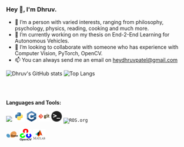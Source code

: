 ### Hey 👋, I'm Dhruv.
- 👀 I’m a person with varied interests, ranging from philosophy, psychology, physics, reading, cooking and much more.
- 🌱 I’m currently working on my thesis on End-2-End Learning for Autonomous Vehicles.
- 💞️ I’m looking to collaborate with someone who has experience with Computer Vision, PyTorch, OpenCV.
- 📫 You can always send me an email on heydhruvpatel@gmail.com

![Dhruv's GitHub
stats](https://github-readme-stats.vercel.app/api?username=dhruvvpatel&layout=compact)
![Top
Langs](https://github-readme-stats.vercel.app/api/top-langs/?username=dhruvvpatel&layout=compact)

<br />
<br />

**Languages and Tools:**
<p>
<code><img height="30" src="https://pytorch.org/assets/images/pytorch-logo.png"></code>
<code><img height="30" src="https://raw.githubusercontent.com/github/explore/80688e429a7d4ef2fca1e82350fe8e3517d3494d/topics/python/python.png"></code>
<code><img height="30" src="https://raw.githubusercontent.com/github/explore/80688e429a7d4ef2fca1e82350fe8e3517d3494d/topics/cpp/cpp.png"></code>
<code><img height="30" src="https://raw.githubusercontent.com/github/explore/80688e429a7d4ef2fca1e82350fe8e3517d3494d/topics/git/git.png"></code>
<code><img height="30" src="https://raw.githubusercontent.com/github/explore/80688e429a7d4ef2fca1e82350fe8e3517d3494d/topics/terminal/terminal.png"></code>
<code><img height="20.8" src="https://www.ros.org/wp-content/uploads/2013/10/rosorg-logo1.png" alt="ROS.org"></code>
</p>
<p>
<code><img height="32.6" src="https://raw.githubusercontent.com/github/explore/80688e429a7d4ef2fca1e82350fe8e3517d3494d/topics/scikit-learn/scikit-learn.png"></code>
<code><img height="32.6" src="https://raw.githubusercontent.com/github/explore/80688e429a7d4ef2fca1e82350fe8e3517d3494d/topics/opencv/opencv.png"></code>
<code><img height="32.6" src="https://raw.githubusercontent.com/github/explore/80688e429a7d4ef2fca1e82350fe8e3517d3494d/topics/matlab/matlab.png"></code>
<code><img height="30" alt="" src="https://pandas.pydata.org/static/img/pandas.svg"></code>
</p>
